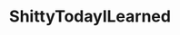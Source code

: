 ---
title: ShittyTodayILearned
crosslinks:
- Serendipity
- europe
- Roadcam
- shittyTIL
- FUCK_United_Airlines
- BlackFathers
- shittyaskscience
- TotallyRealFacts
- todayilearned
- Showerthoughts
- science
---